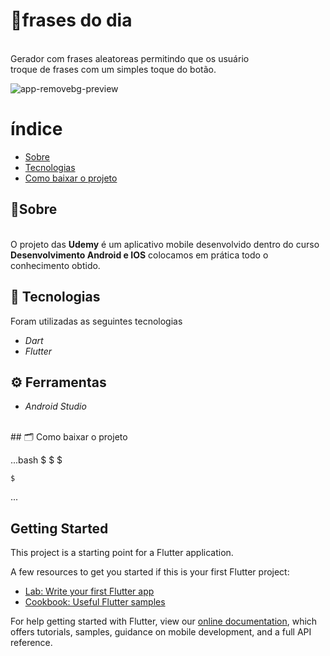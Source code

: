 # 📲frases do dia

<br>Gerador com frases aleatoreas permitindo que os usuário</br>
troque de frases com um simples toque do botão.

![app-removebg-preview](https://user-images.githubusercontent.com/75590291/140683315-32f5d616-292e-431d-89c4-d0f05f1456a9.png)

# índice

- [Sobre](Sobre)
- [Tecnologias](Tecnologias)
- [Como baixar o projeto](Como-baixar-o-projeto)
  
## 🔎Sobre
<br> O projeto das **Udemy** é um aplicativo mobile desenvolvido dentro do curso </br>**Desenvolvimento Android e IOS** 
colocamos em prática todo o conhecimento obtido.

## 💼 Tecnologias
Foram utilizadas as seguintes tecnologias</br>
- *Dart*
- *Flutter*

## ⚙ Ferramentas </br>
- *Android Studio*
</br>
## 🗂 Como baixar o projeto

...bash
    $
    $
    $
    
    $
...

## Getting Started

This project is a starting point for a Flutter application.

A few resources to get you started if this is your first Flutter project:

- [Lab: Write your first Flutter app](https://flutter.dev/docs/get-started/codelab)
- [Cookbook: Useful Flutter samples](https://flutter.dev/docs/cookbook)

For help getting started with Flutter, view our
[online documentation](https://flutter.dev/docs), which offers tutorials,
samples, guidance on mobile development, and a full API reference.
